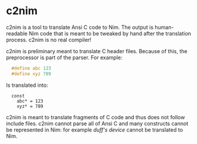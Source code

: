 c2nim
=====

c2nim is a tool to translate Ansi C code to Nim. The output is human-readable
Nim code that is meant to be tweaked by hand after the translation process.
c2nim is no real compiler!

c2nim is preliminary meant to translate C header files. Because of this, the
preprocessor is part of the parser. For example:

```C
  #define abc 123
  #define xyz 789
```

Is translated into:

```Nimrod
  const
    abc* = 123
    xyz* = 789
```

c2nim is meant to translate fragments of C code and thus does not follow
include files. c2nim cannot parse all of Ansi C and many constructs cannot
be represented in Nim: for example *duff's device* cannot be translated to Nim.
